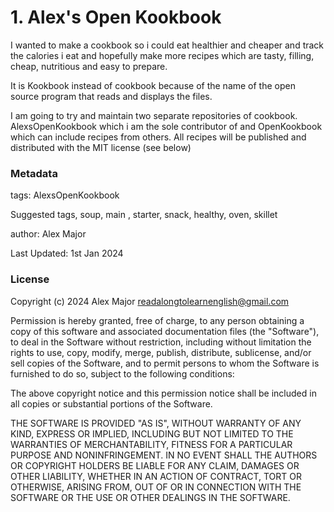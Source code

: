 # 1. Alex's Open Kookbook

I wanted to make a cookbook so i could eat healthier and cheaper and track the calories i eat and hopefully make more recipes which are tasty, filling, cheap, nutritious and easy to prepare. 

It is Kookbook instead of cookbook because of the name of the open source program that reads and displays the files.

I am going to try and maintain two separate repositories of cookbook. AlexsOpenKookbook which i am the sole contributor of and OpenKookbook which can include recipes from others. All recipes will be published and distributed with the MIT license (see below)


### Metadata

tags: AlexsOpenKookbook

Suggested tags, soup, main , starter, snack, healthy, oven, skillet

author: Alex Major

Last Updated: 1st Jan 2024

### License 
Copyright (c) 2024 Alex Major <readalongtolearnenglish@gmail.com>

Permission is hereby granted, free of charge, to any person
obtaining a copy of this software and associated documentation
files (the "Software"), to deal in the Software without
restriction, including without limitation the rights to use,
copy, modify, merge, publish, distribute, sublicense, and/or sell
copies of the Software, and to permit persons to whom the
Software is furnished to do so, subject to the following
conditions:

The above copyright notice and this permission notice shall be
included in all copies or substantial portions of the Software.

THE SOFTWARE IS PROVIDED "AS IS", WITHOUT WARRANTY OF ANY KIND,
EXPRESS OR IMPLIED, INCLUDING BUT NOT LIMITED TO THE WARRANTIES
OF MERCHANTABILITY, FITNESS FOR A PARTICULAR PURPOSE AND
NONINFRINGEMENT. IN NO EVENT SHALL THE AUTHORS OR COPYRIGHT
HOLDERS BE LIABLE FOR ANY CLAIM, DAMAGES OR OTHER LIABILITY,
WHETHER IN AN ACTION OF CONTRACT, TORT OR OTHERWISE, ARISING
FROM, OUT OF OR IN CONNECTION WITH THE SOFTWARE OR THE USE OR
OTHER DEALINGS IN THE SOFTWARE.
